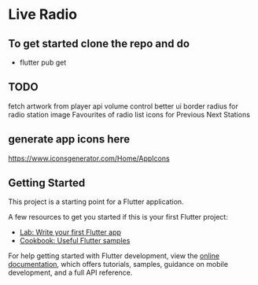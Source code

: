 # Live Radio

## To get started clone the repo and do

- flutter pub get

## TODO

fetch artwork from player api
volume control
better ui
border radius for radio station image
Favourites of radio list
icons for Previous Next Stations

## generate app icons here

https://www.iconsgenerator.com/Home/AppIcons

## Getting Started

This project is a starting point for a Flutter application.

A few resources to get you started if this is your first Flutter project:

- [Lab: Write your first Flutter app](https://docs.flutter.dev/get-started/codelab)
- [Cookbook: Useful Flutter samples](https://docs.flutter.dev/cookbook)

For help getting started with Flutter development, view the
[online documentation](https://docs.flutter.dev/), which offers tutorials,
samples, guidance on mobile development, and a full API reference.
